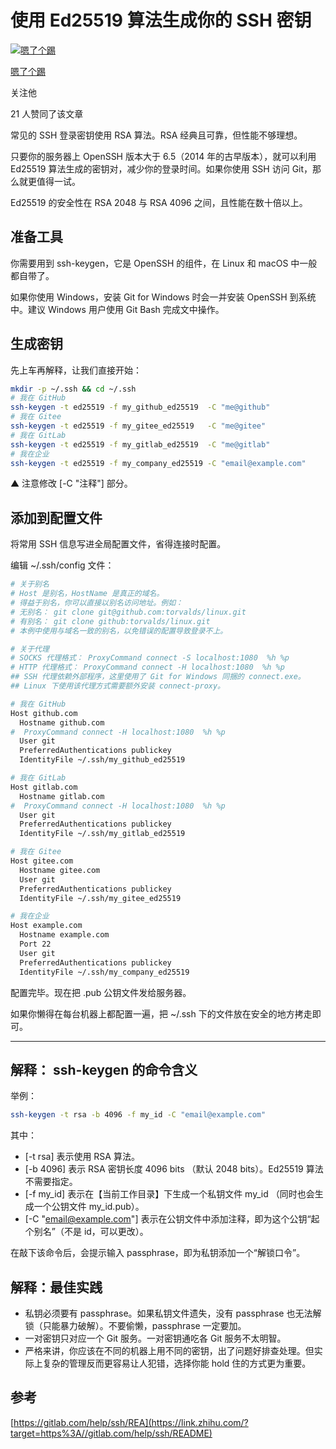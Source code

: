 # 使用 Ed25519 算法生成你的 SSH 密钥

[![嗯了个踢](https://pica.zhimg.com/v2-97edb8efc7e3ad983e78e64df7319f8a_xs.jpg?source=172ae18b)](https://www.zhihu.com/people/plus-nt)

[嗯了个踢](https://www.zhihu.com/people/plus-nt)

关注他

21 人赞同了该文章

常见的 SSH 登录密钥使用 RSA 算法。RSA 经典且可靠，但性能不够理想。

只要你的服务器上 OpenSSH 版本大于 6.5（2014 年的古早版本），就可以利用 Ed25519 算法生成的密钥对，减少你的登录时间。如果你使用 SSH 访问 Git，那么就更值得一试。

Ed25519 的安全性在 RSA 2048 与 RSA 4096 之间，且性能在数十倍以上。

## 准备工具

你需要用到 ssh-keygen，它是 OpenSSH 的组件，在 Linux 和 macOS 中一般都自带了。

如果你使用 Windows，安装 Git for Windows 时会一并安装 OpenSSH 到系统中。建议 Windows 用户使用 Git Bash 完成文中操作。

## 生成密钥

先上车再解释，让我们直接开始：

```bash
mkdir -p ~/.ssh && cd ~/.ssh
# 我在 GitHub
ssh-keygen -t ed25519 -f my_github_ed25519  -C "me@github"
# 我在 Gitee
ssh-keygen -t ed25519 -f my_gitee_ed25519   -C "me@gitee"
# 我在 GitLab
ssh-keygen -t ed25519 -f my_gitlab_ed25519  -C "me@gitlab"
# 我在企业
ssh-keygen -t ed25519 -f my_company_ed25519 -C "email@example.com"
```

▲ 注意修改 [-C "注释"] 部分。

## 添加到配置文件

将常用 SSH 信息写进全局配置文件，省得连接时配置。

编辑 ~/.ssh/config 文件：

```bash
# 关于别名
# Host 是别名，HostName 是真正的域名。
# 得益于别名，你可以直接以别名访问地址。例如：
# 无别名： git clone git@github.com:torvalds/linux.git
# 有别名： git clone github:torvalds/linux.git
# 本例中使用与域名一致的别名，以免错误的配置导致登录不上。

# 关于代理
# SOCKS 代理格式： ProxyCommand connect -S localhost:1080  %h %p
# HTTP 代理格式： ProxyCommand connect -H localhost:1080  %h %p
## SSH 代理依赖外部程序，这里使用了 Git for Windows 同捆的 connect.exe。
## Linux 下使用该代理方式需要额外安装 connect-proxy。

# 我在 GitHub
Host github.com
  Hostname github.com
#  ProxyCommand connect -H localhost:1080  %h %p
  User git
  PreferredAuthentications publickey
  IdentityFile ~/.ssh/my_github_ed25519

# 我在 GitLab
Host gitlab.com
  Hostname gitlab.com
#  ProxyCommand connect -H localhost:1080  %h %p
  User git
  PreferredAuthentications publickey
  IdentityFile ~/.ssh/my_gitlab_ed25519

# 我在 Gitee
Host gitee.com
  Hostname gitee.com
  User git
  PreferredAuthentications publickey
  IdentityFile ~/.ssh/my_gitee_ed25519

# 我在企业
Host example.com
  Hostname example.com
  Port 22
  User git
  PreferredAuthentications publickey
  IdentityFile ~/.ssh/my_company_ed25519
```

配置完毕。现在把 .pub 公钥文件发给服务器。

如果你懒得在每台机器上都配置一遍，把 ~/.ssh 下的文件放在安全的地方拷走即可。

------

## 解释： ssh-keygen 的命令含义

举例：

```bash
ssh-keygen -t rsa -b 4096 -f my_id -C "email@example.com"
```

其中：

- [-t rsa] 表示使用 RSA 算法。
- [-b 4096] 表示 RSA 密钥长度 4096 bits （默认 2048 bits）。Ed25519 算法不需要指定。
- [-f my_id] 表示在【当前工作目录】下生成一个私钥文件 my_id （同时也会生成一个公钥文件 my_id.pub）。
- [-C "email@example.com"] 表示在公钥文件中添加注释，即为这个公钥“起个别名”（不是 id，可以更改）。

在敲下该命令后，会提示输入 passphrase，即为私钥添加一个“解锁口令”。

## 解释：最佳实践

- 私钥必须要有 passphrase。如果私钥文件遗失，没有 passphrase 也无法解锁（只能暴力破解）。不要偷懒，passphrase 一定要加。
- 一对密钥只对应一个 Git 服务。一对密钥通吃各 Git 服务不太明智。
- 严格来讲，你应该在不同的机器上用不同的密钥，出了问题好排查处理。但实际上复杂的管理反而更容易让人犯错，选择你能 hold 住的方式更为重要。

## 参考

[https://gitlab.com/help/ssh/REA](https://link.zhihu.com/?target=https%3A//gitlab.com/help/ssh/README)